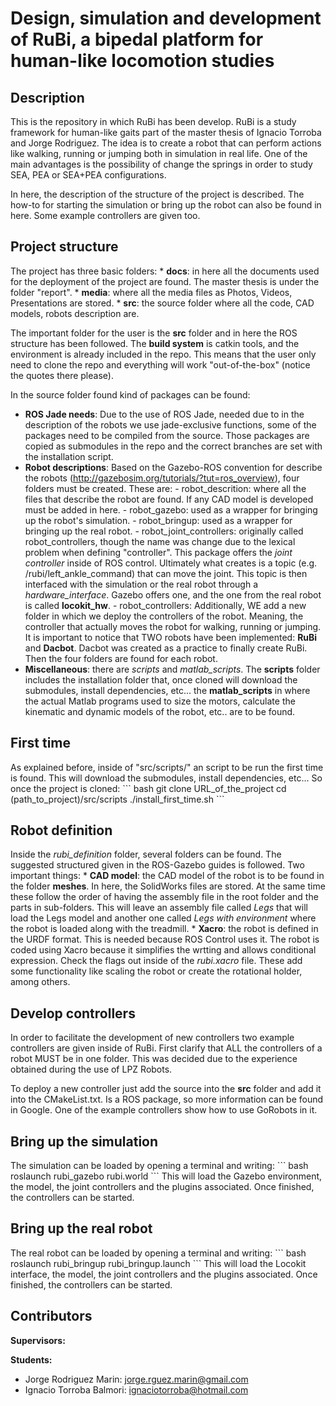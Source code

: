 <h1>Design, simulation and development of RuBi, a bipedal platform for human-like locomotion studies</h1>

<h2>Description</h2>
This is the repository in which RuBi has been develop. RuBi is a study framework for human-like gaits part of the master thesis of Ignacio Torroba and Jorge Rodriguez. The idea is to create a robot that can perform actions like walking, running or jumping both in simulation in real life. One of the main advantages is the possibility of change the springs in order to study SEA, PEA or SEA+PEA configurations.

In here, the description of the structure of the project is described. The how-to for starting the simulation or bring up the robot can also be found in here. Some example controllers are given too.

<h2>Project structure</h2>
The project has three basic folders:
  * <b>docs</b>: in here all the documents used for the deployment of the project are found. The master thesis is under the folder "report".
  * <b>media</b>: where all the media files as Photos, Videos, Presentations are stored.
  * <b>src</b>: the source folder where all the code, CAD models, robots description are.

The important folder for the user is the <b>src</b> folder and in here the ROS structure has been followed. The <b>build system</b> is catkin tools, and the environment is already included in the repo. This means that the user only need to clone the repo and everything will work "out-of-the-box" (notice the quotes there please).

In the source folder found kind of packages can be found:
  *   <b>ROS Jade needs</b>: Due to the use of ROS Jade, needed due to in the description of the robots we use jade-exclusive functions, some of the packages need to be compiled from the source. Those packages are copied as submodules in the repo and the correct branches are set with the installation script.
  *   <b>Robot descriptions</b>: Based on the Gazebo-ROS convention for describe the robots (http://gazebosim.org/tutorials/?tut=ros_overview), four folders must be created. These are:
    - robot_descrition: where all the files that describe the robot are found. If any CAD model is developed must be added in here.
    - robot_gazebo: used as a wrapper for bringing up the robot's simulation.
    - robot_bringup: used as a wrapper for bringing up the real robot.
    - robot_joint_controllers: originally called robot_controllers, though the name was change due to the lexical problem when defining "controller". This package offers the <i>joint controller</i> inside of ROS control. Ultimately what creates is a topic (e.g. /rubi/left_ankle_command) that can move the joint. This topic is then interfaced with the simulation or the real robot through a <i>hardware_interface</i>. Gazebo offers one, and the one from the real robot is called <b>locokit_hw</b>.
    -   robot_controllers: Additionally, WE add a new folder in which we deploy the controllers of the robot. Meaning, the controller that actually moves the robot for walking, running or jumping.
    It is important to notice that TWO robots have been implemented: <b>RuBi</b> and <b>Dacbot</b>. Dacbot was created as a practice to finally create RuBi. Then the four folders are found for each robot.
  *   <b>Miscellaneous</b>: there are <i>scripts</i> and <i>matlab_scripts</i>. The <b>scripts</b> folder includes the installation folder that, once cloned will download the submodules, install dependencies, etc... the <b>matlab_scripts</b> in where the actual Matlab programs used to size the motors, calculate the kinematic and dynamic models of the robot, etc.. are to be found.

<h2>First time</h2>
As explained before, inside of "src/scripts/" an script to be run the first time is found. This will download the submodules, install dependencies, etc... So once the project is cloned:
``` bash
git clone URL_of_the_project
cd (path_to_project)/src/scripts
./install_first_time.sh
```
<h2>Robot definition</h2>
Inside the <i>rubi_definition</i> folder, several folders can be found. The suggested structured given in the ROS-Gazebo guides is followed. Two important things:
  * <b>CAD model</b>: the CAD model of the robot is to be found in the folder <b>meshes</b>. In here, the SolidWorks files are stored. At the same time these follow the order of having the assembly file in the root folder and the parts in sub-folders. This will leave an assembly file called <i>Legs</i> that will load the Legs model and another one called <i>Legs with environment</i> where the robot is loaded along with the treadmill.
  * <b>Xacro</b>: the robot is defined in the URDF format. This is needed because ROS Control uses it. The robot is coded using Xacro because it simplifies the wrtting and allows conditional expression. Check the flags out inside of the <i>rubi.xacro</i> file. These add some functionality like scaling the robot or create the rotational holder, among others.

<h2>Develop controllers</h2>
In order to facilitate the development of new controllers two example controllers are given inside of RuBi. First clarify that ALL the controllers of a robot MUST be in one folder. This was decided due to the experience obtained during the use of LPZ Robots. 

To deploy a new controller just add the source into the <b>src</b> folder and add it into the CMakeList.txt. Is a ROS package, so more information can be found in Google. One of the example controllers show how to use GoRobots in it.

<h2>Bring up the simulation</h2>
The simulation can be loaded by opening a terminal and writing:
``` bash
roslaunch rubi_gazebo rubi.world
```
This will load the Gazebo environment, the model, the joint controllers and the plugins associated. Once finished, the controllers can be started.

<h2>Bring up the real robot</h2>
The real robot can be loaded by opening a terminal and writing:
``` bash
roslaunch rubi_bringup rubi_bringup.launch
```
This will load the Locokit interface, the model, the joint controllers and the plugins associated. Once finished, the controllers can be started.

<h2>Contributors</h2>
<b>Supervisors: </b>

<b>Students: </b>
  * Jorge Rodriguez Marin: jorge.rguez.marin@gmail.com
  * Ignacio Torroba Balmori: ignaciotorroba@hotmail.com